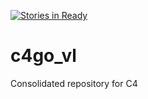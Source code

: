 [![Stories in Ready](https://badge.waffle.io/bngannapuram/c4go_vl.png?label=ready&title=Ready)](https://waffle.io/bngannapuram/c4go_vl)
# c4go_vl

Consolidated repository for C4
